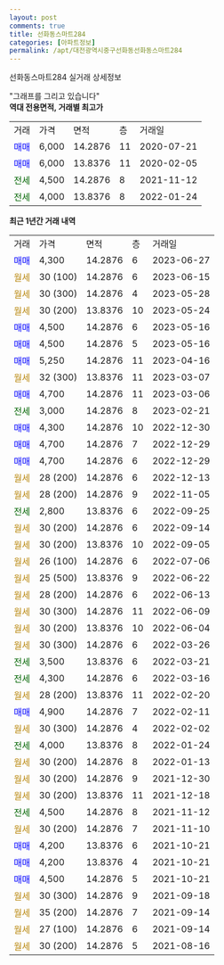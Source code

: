 ```yaml
---
layout: post
comments: true
title: 선화동스마트284
categories: [아파트정보]
permalink: /apt/대전광역시중구선화동선화동스마트284
---
```


선화동스마트284 실거래 상세정보

<script type="text/javascript">
  google.charts.load('current', {'packages':['line', 'corechart']});
  google.charts.setOnLoadCallback(drawChart);

  function drawChart() {
    var data = new google.visualization.DataTable();
    data.addColumn('date', '거래일');
    data.addColumn('number', "매매");
    data.addColumn('number', "전세");
    data.addColumn('number', "전매");

    data.addRows([[new Date(Date.parse("2023-06-27")), 4300, null, null], [new Date(Date.parse("2023-06-15")), null, null, null], [new Date(Date.parse("2023-05-28")), null, null, null], [new Date(Date.parse("2023-05-24")), null, null, null], [new Date(Date.parse("2023-05-16")), 4500, null, null], [new Date(Date.parse("2023-05-16")), 4500, null, null], [new Date(Date.parse("2023-04-16")), 5250, null, null], [new Date(Date.parse("2023-03-07")), null, null, null], [new Date(Date.parse("2023-03-06")), 4700, null, null], [new Date(Date.parse("2023-02-21")), null, 3000, null], [new Date(Date.parse("2022-12-30")), 4300, null, null], [new Date(Date.parse("2022-12-29")), 4700, null, null], [new Date(Date.parse("2022-12-29")), 4700, null, null], [new Date(Date.parse("2022-12-13")), null, null, null], [new Date(Date.parse("2022-11-05")), null, null, null], [new Date(Date.parse("2022-09-25")), null, 2800, null], [new Date(Date.parse("2022-09-14")), null, null, null], [new Date(Date.parse("2022-09-05")), null, null, null], [new Date(Date.parse("2022-07-06")), null, null, null], [new Date(Date.parse("2022-06-22")), null, null, null], [new Date(Date.parse("2022-06-13")), null, null, null], [new Date(Date.parse("2022-06-09")), null, null, null], [new Date(Date.parse("2022-06-04")), null, null, null], [new Date(Date.parse("2022-03-26")), null, null, null], [new Date(Date.parse("2022-03-21")), null, 3500, null], [new Date(Date.parse("2022-03-16")), null, 4300, null], [new Date(Date.parse("2022-02-20")), null, null, null], [new Date(Date.parse("2022-02-11")), 4900, null, null], [new Date(Date.parse("2022-02-02")), null, null, null], [new Date(Date.parse("2022-01-24")), null, 4000, null], [new Date(Date.parse("2022-01-13")), null, null, null], [new Date(Date.parse("2021-12-30")), null, null, null], [new Date(Date.parse("2021-12-18")), null, null, null], [new Date(Date.parse("2021-11-12")), null, 4500, null], [new Date(Date.parse("2021-11-10")), null, null, null], [new Date(Date.parse("2021-10-21")), 4200, null, null], [new Date(Date.parse("2021-10-21")), 4200, null, null], [new Date(Date.parse("2021-10-21")), 4500, null, null], [new Date(Date.parse("2021-09-18")), null, null, null], [new Date(Date.parse("2021-09-14")), null, null, null], [new Date(Date.parse("2021-09-14")), null, null, null], [new Date(Date.parse("2021-08-16")), null, null, null]]);

    var options = {
      hAxis: {
        format: 'yyyy/MM/dd'
      },    
      lineWidth: 0,
      pointsVisible: true,    
      title: '최근 1년간 유형별 실거래가 분포',
      legend: { position: 'bottom' }
    };

    var formatter = new google.visualization.NumberFormat({pattern:'###,###'} );
    formatter.format(data, 1);
    formatter.format(data, 2);
    
    setTimeout(function() {
        var chart = new google.visualization.LineChart(document.getElementById('columnchart_material'));
        chart.draw(data, (options));
        document.getElementById('loading').style.display = 'none';
    }, 200);
  }
</script>


<div id="loading" style="z-index:20; display: block; margin-left: 0px">"그래프를 그리고 있습니다"</div>
<div id="columnchart_material" style="width: 95%; margin-left: 0px; display: block"></div>
<!-- contents start -->
<b>역대 전용면적, 거래별 최고가</b>
<table class="sortable">
    <tr>
      <td>거래</td>
      <td>가격</td>
      <td>면적</td>
      <td>층</td>
      <td>거래일</td>
    </tr>
        <tr>
          <td><a style="color: blue">매매</a></td>
          <td>6,000</td>
          <td>14.2876</td>
          <td>11</td>
          <td>2020-07-21</td>
        </tr>            <tr>
          <td><a style="color: blue">매매</a></td>
          <td>6,000</td>
          <td>13.8376</td>
          <td>11</td>
          <td>2020-02-05</td>
        </tr>        
        <tr>
              <td><a style="color: darkgreen">전세</a></td>
              <td>4,500</td>
              <td>14.2876</td>
              <td>8</td>
              <td>2021-11-12</td>
            </tr>            <tr>
              <td><a style="color: darkgreen">전세</a></td>
              <td>4,000</td>
              <td>13.8376</td>
              <td>8</td>
              <td>2022-01-24</td>
            </tr>        
    
</table>

<b>최근 1년간 거래 내역</b>

<table class="sortable">
    <tr>
      <td>거래</td>
      <td>가격</td>
      <td>면적</td>
      <td>층</td>
      <td>거래일</td>
    </tr>
    <tr>
      <td><a style="color: blue">매매</a></td>
      <td>4,300</td>
      <td>14.2876</td>
      <td>6</td>
      <td>2023-06-27</td>
    </tr>          <tr>
      <td><a style="color: darkgoldenrod">월세</a></td>
      <td>30 (100)</td>
      <td>14.2876</td>
      <td>6</td>
      <td>2023-06-15</td>
    </tr>          <tr>
      <td><a style="color: darkgoldenrod">월세</a></td>
      <td>30 (300)</td>
      <td>14.2876</td>
      <td>4</td>
      <td>2023-05-28</td>
    </tr>          <tr>
      <td><a style="color: darkgoldenrod">월세</a></td>
      <td>30 (200)</td>
      <td>13.8376</td>
      <td>10</td>
      <td>2023-05-24</td>
    </tr>          <tr>
      <td><a style="color: blue">매매</a></td>
      <td>4,500</td>
      <td>14.2876</td>
      <td>6</td>
      <td>2023-05-16</td>
    </tr>          <tr>
      <td><a style="color: blue">매매</a></td>
      <td>4,500</td>
      <td>14.2876</td>
      <td>5</td>
      <td>2023-05-16</td>
    </tr>          <tr>
      <td><a style="color: blue">매매</a></td>
      <td>5,250</td>
      <td>14.2876</td>
      <td>11</td>
      <td>2023-04-16</td>
    </tr>          <tr>
      <td><a style="color: darkgoldenrod">월세</a></td>
      <td>32 (300)</td>
      <td>13.8376</td>
      <td>11</td>
      <td>2023-03-07</td>
    </tr>          <tr>
      <td><a style="color: blue">매매</a></td>
      <td>4,700</td>
      <td>14.2876</td>
      <td>11</td>
      <td>2023-03-06</td>
    </tr>          <tr>
      <td><a style="color: darkgreen">전세</a></td>
      <td>3,000</td>
      <td>14.2876</td>
      <td>8</td>
      <td>2023-02-21</td>
    </tr>          <tr>
      <td><a style="color: blue">매매</a></td>
      <td>4,300</td>
      <td>14.2876</td>
      <td>10</td>
      <td>2022-12-30</td>
    </tr>          <tr>
      <td><a style="color: blue">매매</a></td>
      <td>4,700</td>
      <td>14.2876</td>
      <td>7</td>
      <td>2022-12-29</td>
    </tr>          <tr>
      <td><a style="color: blue">매매</a></td>
      <td>4,700</td>
      <td>14.2876</td>
      <td>6</td>
      <td>2022-12-29</td>
    </tr>          <tr>
      <td><a style="color: darkgoldenrod">월세</a></td>
      <td>28 (200)</td>
      <td>14.2876</td>
      <td>6</td>
      <td>2022-12-13</td>
    </tr>          <tr>
      <td><a style="color: darkgoldenrod">월세</a></td>
      <td>28 (200)</td>
      <td>14.2876</td>
      <td>9</td>
      <td>2022-11-05</td>
    </tr>          <tr>
      <td><a style="color: darkgreen">전세</a></td>
      <td>2,800</td>
      <td>13.8376</td>
      <td>6</td>
      <td>2022-09-25</td>
    </tr>          <tr>
      <td><a style="color: darkgoldenrod">월세</a></td>
      <td>30 (200)</td>
      <td>14.2876</td>
      <td>6</td>
      <td>2022-09-14</td>
    </tr>          <tr>
      <td><a style="color: darkgoldenrod">월세</a></td>
      <td>30 (200)</td>
      <td>13.8376</td>
      <td>10</td>
      <td>2022-09-05</td>
    </tr>          <tr>
      <td><a style="color: darkgoldenrod">월세</a></td>
      <td>26 (100)</td>
      <td>14.2876</td>
      <td>6</td>
      <td>2022-07-06</td>
    </tr>          <tr>
      <td><a style="color: darkgoldenrod">월세</a></td>
      <td>25 (500)</td>
      <td>13.8376</td>
      <td>9</td>
      <td>2022-06-22</td>
    </tr>          <tr>
      <td><a style="color: darkgoldenrod">월세</a></td>
      <td>28 (200)</td>
      <td>14.2876</td>
      <td>6</td>
      <td>2022-06-13</td>
    </tr>          <tr>
      <td><a style="color: darkgoldenrod">월세</a></td>
      <td>30 (300)</td>
      <td>14.2876</td>
      <td>11</td>
      <td>2022-06-09</td>
    </tr>          <tr>
      <td><a style="color: darkgoldenrod">월세</a></td>
      <td>30 (200)</td>
      <td>13.8376</td>
      <td>10</td>
      <td>2022-06-04</td>
    </tr>          <tr>
      <td><a style="color: darkgoldenrod">월세</a></td>
      <td>30 (300)</td>
      <td>14.2876</td>
      <td>6</td>
      <td>2022-03-26</td>
    </tr>          <tr>
      <td><a style="color: darkgreen">전세</a></td>
      <td>3,500</td>
      <td>13.8376</td>
      <td>6</td>
      <td>2022-03-21</td>
    </tr>          <tr>
      <td><a style="color: darkgreen">전세</a></td>
      <td>4,300</td>
      <td>14.2876</td>
      <td>6</td>
      <td>2022-03-16</td>
    </tr>          <tr>
      <td><a style="color: darkgoldenrod">월세</a></td>
      <td>28 (200)</td>
      <td>13.8376</td>
      <td>11</td>
      <td>2022-02-20</td>
    </tr>          <tr>
      <td><a style="color: blue">매매</a></td>
      <td>4,900</td>
      <td>14.2876</td>
      <td>7</td>
      <td>2022-02-11</td>
    </tr>          <tr>
      <td><a style="color: darkgoldenrod">월세</a></td>
      <td>30 (300)</td>
      <td>14.2876</td>
      <td>4</td>
      <td>2022-02-02</td>
    </tr>          <tr>
      <td><a style="color: darkgreen">전세</a></td>
      <td>4,000</td>
      <td>13.8376</td>
      <td>8</td>
      <td>2022-01-24</td>
    </tr>          <tr>
      <td><a style="color: darkgoldenrod">월세</a></td>
      <td>30 (200)</td>
      <td>14.2876</td>
      <td>8</td>
      <td>2022-01-13</td>
    </tr>          <tr>
      <td><a style="color: darkgoldenrod">월세</a></td>
      <td>30 (200)</td>
      <td>14.2876</td>
      <td>9</td>
      <td>2021-12-30</td>
    </tr>          <tr>
      <td><a style="color: darkgoldenrod">월세</a></td>
      <td>30 (200)</td>
      <td>13.8376</td>
      <td>11</td>
      <td>2021-12-18</td>
    </tr>          <tr>
      <td><a style="color: darkgreen">전세</a></td>
      <td>4,500</td>
      <td>14.2876</td>
      <td>8</td>
      <td>2021-11-12</td>
    </tr>          <tr>
      <td><a style="color: darkgoldenrod">월세</a></td>
      <td>30 (200)</td>
      <td>14.2876</td>
      <td>7</td>
      <td>2021-11-10</td>
    </tr>          <tr>
      <td><a style="color: blue">매매</a></td>
      <td>4,200</td>
      <td>13.8376</td>
      <td>6</td>
      <td>2021-10-21</td>
    </tr>          <tr>
      <td><a style="color: blue">매매</a></td>
      <td>4,200</td>
      <td>13.8376</td>
      <td>4</td>
      <td>2021-10-21</td>
    </tr>          <tr>
      <td><a style="color: blue">매매</a></td>
      <td>4,500</td>
      <td>14.2876</td>
      <td>5</td>
      <td>2021-10-21</td>
    </tr>          <tr>
      <td><a style="color: darkgoldenrod">월세</a></td>
      <td>30 (300)</td>
      <td>14.2876</td>
      <td>9</td>
      <td>2021-09-18</td>
    </tr>          <tr>
      <td><a style="color: darkgoldenrod">월세</a></td>
      <td>35 (200)</td>
      <td>14.2876</td>
      <td>7</td>
      <td>2021-09-14</td>
    </tr>          <tr>
      <td><a style="color: darkgoldenrod">월세</a></td>
      <td>27 (100)</td>
      <td>14.2876</td>
      <td>6</td>
      <td>2021-09-14</td>
    </tr>          <tr>
      <td><a style="color: darkgoldenrod">월세</a></td>
      <td>30 (200)</td>
      <td>14.2876</td>
      <td>5</td>
      <td>2021-08-16</td>
    </tr>      </table>
<!-- contents end -->    

